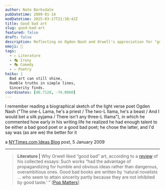 ```yaml
---
author: Nate Barksdale
pubDatetime: 2009-01-14
modDatetime: 2025-03-17T21:38:42Z
title: Good bad art
slug: good-bad-art
featured: false
draft: false
description: Reflecting on Ogden Nash and Orwell's appreciation for "good bad" art.
emoji: 🎨
tags:
  - ✍️ Literature
  - 🎭 Irony
  - 🎭 Comedy
  - ✍️ Poetry
haiku: |
  Bad art can still shine,  
  Humble truths in simple lines,  
  Sincerity finds.
coordinates: [40.7128, -74.0060]
---
```


I remember reading a biographical sketch of the light verse poet Ogden Nash ("The one-L Lama, he's a priest / The two-L llama, he's a beast / And I would bet a silk pyjama / There isn't any three-L lllama"), in which he commented how early in his writing life he realized he had enough talent to be either a bad good poet or a good bad poet; he chose the latter, and I'd say was (as are we) the better for it

a [NYTimes.com Ideas Blog](http://ideas.blogs.nytimes.com/2009/01/05/for-orwell-bad-art-was-good/) post, 5 January 2009

---

> **Literature |** Why Orwell liked “good bad” art, according to a [review](http://web.archive.org/web/20130124041317/http://www.popmatters.com/pm/feature/65819-george-orwell-forgiving-and-championing-bad-art-1/) of his collected essays: Such works “had the advantage of propagandizing for humble and obvious ideas rather than dangerous, overambitious ones. Good bad books are written by ‘natural novelists … who seem to attain sincerity partly because they are not inhibited by good taste.’ ” [[Pop Matters](http://web.archive.org/web/20130124041317/http://www.popmatters.com/pm/feature/65819-george-orwell-forgiving-and-championing-bad-art-1/)]
